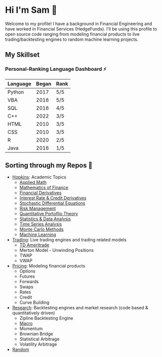 # Hi I'm Sam 👋

Welcome to my profile! I have a background in Financial Engineering and have worked in Financial Services (HedgeFunds). I'll be using this profile to open source code ranging from modeling financial products to live trading/backtesting engines to random machine learning projects. 

## My Skillset
### Personal-Ranking Language Dashboard :zap:
| Language     | Began  | Rank     |
| ------------- | ------------- | -------- |
| Python          | 2017         | 5/5  |
| VBA           | 2016         | 5/5  |
| SQL           | 2016         | 4/5  |
| C++           | 2022         | 3/5  |
| HTML           | 2010         | 3/5  |
| CSS           | 2010         | 3/5  |
| R           | 2020         | 2/5  |
| Java           | 2016         | 1/5  |

## Sorting through my Repos :thought_balloon:
* [Hopkins](https://github.com/slasker1/Hopkins): Academic Topics
  * [Applied Math](https://github.com/slasker1/Hopkins/tree/main/AppliedMath)
  * [Mathematics of Finance](https://github.com/slasker1/Hopkins/tree/main/MathofFinance)
  * [Financial Derivatives](https://github.com/slasker1/Hopkins/tree/main/FinancialDerivatives)
  * [Interest Rate & Credit Derivatives](https://github.com/slasker1/Hopkins/tree/main/InterestRate_and_CreditDerivatives)
  * [Stochastic Differential Equations](https://github.com/slasker1/Hopkins/tree/main/StochasticDifferentialEquations)
  * [Risk Management](https://github.com/slasker1/Hopkins/tree/main/FinancialRiskMgmt)
  * [Quantitative Portoflio Theory](https://github.com/slasker1/Hopkins/tree/main/QuantPortfolioMgmt)
  * [Statistics & Data Analysis](https://github.com/slasker1/Hopkins/tree/main/Statistics_and_DataAnalysis)
  * [Time Series Analysis](https://github.com/slasker1/Hopkins/tree/main/TimeSeriesAnalysis)
  * [Monte Carlo Methods](https://github.com/slasker1/Hopkins/tree/main/MonteCarloMethods)
  * [Machine Learning](https://github.com/slasker1/Hopkins/tree/main/MachineLearning)
* [Trading](https://github.com/slasker1/Trading): Live trading engines and trading related models
  * [TD Ameritrade](https://github.com/slasker1/Trading/tree/main/TD_Ameritrade)
  * Merton Model - Unwinding Positions
  * TWAP
  * VWAP
* [Pricing](https://github.com/slasker1/Pricing): Modeling financial products
  * Options
  * Futures
  * Forwards
  * Swaps
  * Rates
  * Credit
  * Curve Building
* [Research](https://github.com/slasker1/Research): Backtesting engines and market research (code based & quantitatively driven)
  * Zipline Backtesting Engine
  * [Macro](https://github.com/slasker1/Research/tree/main/Macro)
  * Momentum
  * Brownian Bridge
  * Statistical Arbitrage
  * Volatility Arbitrage
* [Random](https://github.com/slasker1/Random)
